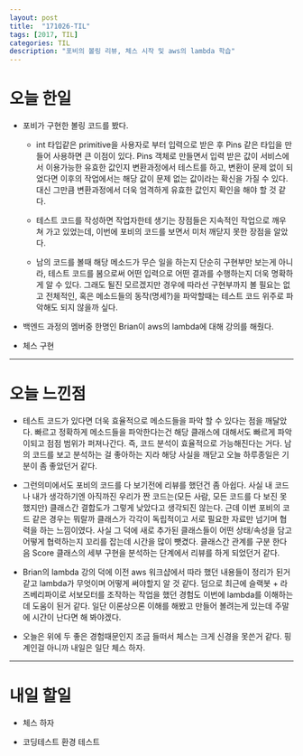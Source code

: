 ```yaml
---
layout: post
title:  "171026-TIL"
tags: [2017, TIL]
categories: TIL
description: "포비의 볼링 리뷰, 체스 시작 및 aws의 lambda 학습"
---
```


오늘 한일
========

- 포비가 구현한 볼링 코드를 봤다.

  - int 타입같은 primitive을 사용자로 부터 입력으로 받은 후 Pins 같은 타입을 만들어 사용하면 큰 이점이 있다. Pins 객체로 만들면서 입력 받은 값이 서비스에서 이용가능한 유효한 값인지 변환과정에서 테스트를 하고, 변환이 문제 없이 되었다면 이후의 작업에서는 해당 값이 문제 없는 값이라는 확신을 가질 수 있다. 대신 그만큼 변환과정에서 더욱 엄격하게 유효한 값인지 확인을 해야 할 것 같다.

  - 테스트 코드를 작성하면 작업자한테 생기는 장점들은 지속적인 작업으로 깨우쳐 가고 있었는데, 이번에 포비의 코드를 보면서 미처 깨닫지 못한 장점을 알았다.

  - 남의 코드를 볼때 해당 메소드가 무슨 일을 하는지 단순히 구현부만 보는게 아니라, 테스트 코드를 봄으로써 어떤 입력으로 어떤 결과를 수행하는지 더욱 명확하게 알 수 있다. 그래도 될진 모르겠지만 경우에 따라선 구현부까지 볼 필요는 없고 전체적인, 혹은 메소드들의 동작(명세?)을 파악할때는 테스트 코드 위주로 파악해도 되지 않을까 싶다.

- 백엔드 과정의 멤버중 한명인 Brian이 aws의 lambda에 대해 강의를 해줬다.

- 체스 구현

---

오늘 느낀점
==========

- 테스트 코드가 있다면 더욱 효율적으로 메소드들을 파악 할 수 있다는 점을 깨달았다. 빠르고 정확하게 메소드들을 파악한다는건 해당 클래스에 대해서도 빠르게 파악이되고 점점 범위가 퍼져나간다. 즉, 코드 분석이 효율적으로 가능해진다는 거다. 남의 코드를 보고 분석하는 걸 좋아하는 지라 해당 사실을 깨닫고 오늘 하루종일은 기분이 좀 좋았던거 같다.  

- 그런의미에서도 포비의 코드를 다 보기전에 리뷰를 했던건 좀 아쉽다. 사실 내 코드나 내가 생각하기엔 아직까진 우리가 짠 코드는(모든 사람, 모든 코드를 다 보진 못했지만) 클래스간 결합도가 그렇게 낮았다고 생각되진 않는다. 근데 이번 포비의 코드 같은 경우는 뭐랄까 클래스가 각각이 독립적이고 서로 필요한 자료만 넘기며 협력을 하는 느낌이였다. 사실 그 덕에 새로 추가된 클래스들이 어떤 상태/속성을 담고 어떻게 협력하는지 꼬리를 잡는데 시간을 많이 뺏겼다. 클래스간 관계를 구분 한다음 Score 클래스의 세부 구현을 분석하는 단계에서 리뷰를 하게 되었던거 같다.

- Brian의 lambda 강의 덕에 이전 aws 워크샵에서 따라 했던 내용들이 정리가 된거 같고 lambda가 무엇이며 어떻게 써야할지 알 것 같다. 덤으로 최근에 슬랙봇 + 라즈베리파이로 서보모터를 조작하는 작업을 했던 경험도 이번에 lambda를 이해하는데 도움이 된거 같다. 일단 이론상으론 이해를 해봤고 만들어 볼려는게 있는데 주말에 시간이 난다면 해 봐야겠다.

- 오늘은 위에 두 좋은 경험때문인지 조금 들떠서 체스는 크게 신경을 못쓴거 같다. 핑계인걸 아니까 내일은 일단 체스 하자.

---

내일 할일
=========

- 체스 하자

- 코딩테스트 환경 테스트
